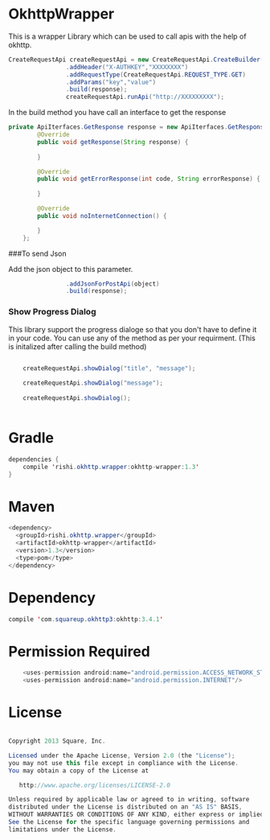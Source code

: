 # OkhttpWrapper

This is a wrapper Library which can be used to call apis with the help of okhttp.

```java
CreateRequestApi createRequestApi = new CreateRequestApi.CreateBuilder(MainActivity.this)
                .addHeader("X-AUTHKEY","XXXXXXXX")
                .addRequestType(CreateRequestApi.REQUEST_TYPE.GET)
                .addParams("key","value")
                .build(response);
                createRequestApi.runApi("http://XXXXXXXXX");
```
In the build method you have call an interface to get the response 
```java
private ApiIterfaces.GetResponse response = new ApiIterfaces.GetResponse() {
        @Override
        public void getResponse(String response) {
           
        }

        @Override
        public void getErrorResponse(int code, String errorResponse) {
            
        }

        @Override
        public void noInternetConnection() {

        }
    };
```
###To send Json

Add the json object to this parameter.

```java
                .addJsonForPostApi(object)
                .build(response);
```

### Show Progress Dialog

This library support the progress dialoge so that you don't have to define it in your code. You can use any of the method as per your requirment. (This is initalized after calling the build method)

```java

    createRequestApi.showDialog("title", "message");
 
    createRequestApi.showDialog("message");
  
    createRequestApi.showDialog();
   
```

# Gradle

```java
dependencies {
    compile 'rishi.okhttp.wrapper:okhttp-wrapper:1.3'
}
```

# Maven

```java
<dependency>
  <groupId>rishi.okhttp.wrapper</groupId>
  <artifactId>okhttp-wrapper</artifactId>
  <version>1.3</version>
  <type>pom</type>
</dependency>
```
# Dependency

```java
compile 'com.squareup.okhttp3:okhttp:3.4.1'
```

# Permission Required

```java
    <uses-permission android:name="android.permission.ACCESS_NETWORK_STATE"/>
    <uses-permission android:name="android.permission.INTERNET"/>
```

# License

```java

Copyright 2013 Square, Inc.

Licensed under the Apache License, Version 2.0 (the "License");
you may not use this file except in compliance with the License.
You may obtain a copy of the License at

   http://www.apache.org/licenses/LICENSE-2.0

Unless required by applicable law or agreed to in writing, software
distributed under the License is distributed on an "AS IS" BASIS,
WITHOUT WARRANTIES OR CONDITIONS OF ANY KIND, either express or implied.
See the License for the specific language governing permissions and
limitations under the License.

```
